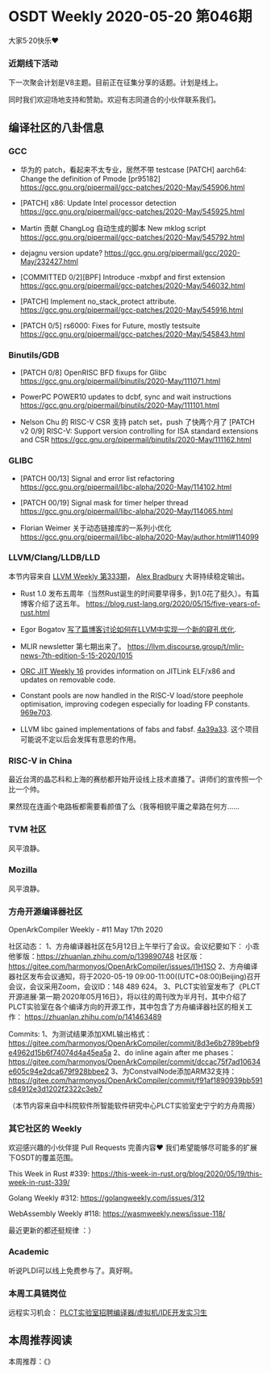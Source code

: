 # OSDT Weekly 2020-05-20 第046期

大家5·20快乐❤️

### 近期线下活动

下一次聚会计划是V8主题。目前正在征集分享的话题。计划是线上。

同时我们欢迎场地支持和赞助。欢迎有志同道合的小伙伴联系我们。

## 编译社区的八卦信息

### GCC

- 华为的 patch，看起来不太专业，居然不带 testcase
  [PATCH] aarch64: Change the definition of Pmode [pr95182]
  https://gcc.gnu.org/pipermail/gcc-patches/2020-May/545906.html

- [PATCH] x86: Update Intel processor detection
  https://gcc.gnu.org/pipermail/gcc-patches/2020-May/545925.html

- Martin 贡献 ChangLog 自动生成的脚本
  New mklog script
  https://gcc.gnu.org/pipermail/gcc-patches/2020-May/545792.html

- dejagnu version update?
  https://gcc.gnu.org/pipermail/gcc/2020-May/232427.html

- [COMMITTED 0/2][BPF] Introduce -mxbpf and first extension
  https://gcc.gnu.org/pipermail/gcc-patches/2020-May/546032.html

- [PATCH] Implement no_stack_protect attribute.
  https://gcc.gnu.org/pipermail/gcc-patches/2020-May/545916.html

- [PATCH 0/5] rs6000: Fixes for Future, mostly testsuite
  https://gcc.gnu.org/pipermail/gcc-patches/2020-May/545843.html

### Binutils/GDB

- [PATCH 0/8] OpenRISC BFD fixups for Glibc
  https://gcc.gnu.org/pipermail/binutils/2020-May/111071.html

- PowerPC POWER10 updates to dcbf, sync and wait instructions
  https://gcc.gnu.org/pipermail/binutils/2020-May/111101.html

- Nelson Chu 的 RISC-V CSR 支持 patch set，push 了快两个月了
  [PATCH v2 0/9] RISC-V: Support version controlling for ISA standard extensions and CSR
  https://gcc.gnu.org/pipermail/binutils/2020-May/111162.html

### GLIBC

- [PATCH 00/13] Signal and error list refactoring
  https://gcc.gnu.org/pipermail/libc-alpha/2020-May/114102.html

- [PATCH 00/19] Signal mask for timer helper thread
  https://gcc.gnu.org/pipermail/libc-alpha/2020-May/114065.html

- Florian Weimer 关于动态链接库的一系列小优化
  https://gcc.gnu.org/pipermail/libc-alpha/2020-May/author.html#114099

### LLVM/Clang/LLDB/LLD

本节内容来自 [LLVM Weekly 第333期](http://llvmweekly.org/issue/333)，
[Alex Bradbury](https://www.linkedin.com/in/alex-bradbury/) 大哥持续稳定输出。

* Rust 1.0 发布五周年（当然Rust诞生的时间要早得多，到1.0花了挺久）。有篇博客介绍了这五年。
https://blog.rust-lang.org/2020/05/15/five-years-of-rust.html

* Egor Bogatov [写了篇博客讨论如何在LLVM中实现一个新的窥孔优化](https://egorbo.com/opt-for-llvm-guide.html).

* MLIR newsletter 第七期出来了。
https://llvm.discourse.group/t/mlir-news-7th-edition-5-15-2020/1015

* [ORC JIT Weekly 16](http://lists.llvm.org/pipermail/llvm-dev/2020-May/141635.html)
provides information on JITLink ELF/x86 and updates on removable code.

* Constant pools are now handled in the RISC-V load/store peephole
optimisation, improving codegen especially for loading FP constants.
[969e703](https://reviews.llvm.org/rG969e7034275).

* LLVM libc gained implementations of fabs and fabsf.
[4a39a33](https://reviews.llvm.org/rG4a39a33d44f).
这个项目可能说不定以后会发挥有意思的作用。

### RISC-V in China

最近台湾的晶芯科和上海的赛舫都开始开设线上技术直播了。讲师们的宣传照一个比一个帅。

果然现在连画个电路板都需要看颜值了么（我等相貌平庸之辈路在何方……

### TVM 社区

风平浪静。

### Mozilla

风平浪静。

### 方舟开源编译器社区

OpenArkCompiler Weekly - #11 May 17th 2020

社区动态：
1、方舟编译器社区在5月12日上午举行了会议。会议纪要如下：
小乖他爹版：https://zhuanlan.zhihu.com/p/139890748
社区版：https://gitee.com/harmonyos/OpenArkCompiler/issues/I1H1SO
2、方舟编译器社区发布会议通知，将于2020-05-19 09:00-11:00((UTC+08:00)Beijing)召开会议，会议采用Zoom，会议ID：148 489 624。
3、PLCT实验室发布了《PLCT开源进展·第一期·2020年05月16日》，将以往的周刊改为半月刊，其中介绍了PLCT实验室在各个编译方向的开源工作，其中包含了方舟编译器社区的相关工作：
https://zhuanlan.zhihu.com/p/141463489

Commits:
1、为测试结果添加XML输出格式：https://gitee.com/harmonyos/OpenArkCompiler/commit/8d3e6b2789bebf9e4962d15b6f74074d4a45ea5a
2、do inline again after me phases：
https://gitee.com/harmonyos/OpenArkCompiler/commit/dccac75f7ad10634e605c94e2dca679f928bbee2
3、为ConstvalNode添加ARM32支持：
https://gitee.com/harmonyos/OpenArkCompiler/commit/f91af1890939bb591c84912e3d1202f2322c3eb7

（本节内容来自中科院软件所智能软件研究中心PLCT实验室史宁宁的方舟周报）

### 其它社区的 Weekly

欢迎感兴趣的小伙伴提 Pull Requests 完善内容❤️
我们希望能够尽可能多的扩展下OSDT的覆盖范围。

This Week in Rust #339:
https://this-week-in-rust.org/blog/2020/05/19/this-week-in-rust-339/

Golang Weekly #312:
https://golangweekly.com/issues/312

WebAssembly Weekly #118:
https://wasmweekly.news/issue-118/

最近更新的都还挺规律 ：）

### Academic

听说PLDI可以线上免费参与了。真好啊。

### 本周工具链岗位

远程实习机会： [PLCT实验室招聘编译器/虚拟机/IDE开发实习生](https://mp.weixin.qq.com/s/bVaNK2kVGstnZ6Onkc98zQ)

## 本周推荐阅读

本周推荐：《》
